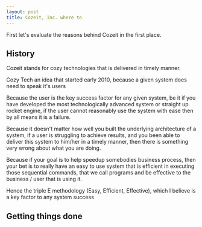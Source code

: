 ```yaml
---
layout: post
title: Cozeit, Inc. where to
---
```


First let's evaluate the reasons behind Cozeit in the first place.

## History

Cozeit stands for cozy technologies that is delivered in timely manner.

Cozy Tech an idea that started early 2010, because a given system does 
need to speak it's users

Because the user is the key success factor for any given system, be it
if you have developed the most technologically advanced system or straight up
rocket engine, if the user cannot reasonably use the system with ease then 
by all means it is a failure.

Because it doesn't matter how well you built the underlying architecture of 
a system, if a user is struggling to achieve results, and you been able to
deliver this system to him/her in a timely manner, then there is something
very wrong about what you are doing.

Because if your goal is to help speedup somebodies business process, then
your bet is to really have an easy to use system that is efficient in executing 
those sequential commands, that we call programs and be effective to the 
business / user that is using it.

Hence the triple E methodology (Easy, Efficient, Effective), which I believe
is a key factor to any system success

## Getting things done

 
